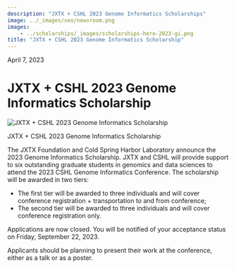 ```yaml
---
description: "JXTX + CSHL 2023 Genome Informatics Scholarships"
image: ../_images/seo/newsroom.png
images:
    - ../scholarships/_images/scholarships-hero-2023-gi.png
title: "JXTX + CSHL 2023 Genome Informatics Scholarship"
---
```


<Date>April 7, 2023</Date>

# JXTX + CSHL 2023 Genome Informatics Scholarship

<Image alt="JXTX + CSHL 2023 Genome Informatics Scholarship" image={props.images[0]}></Image>

<figcaption>JXTX + CSHL 2023 Genome Informatics Scholarship</figcaption>

The JXTX Foundation and Cold Spring Harbor Laboratory announce the 2023 Genome Informatics Scholarship. JXTX and CSHL will provide support to six outstanding graduate students in genomics and data sciences to attend the 2023 CSHL Genome Informatics Conference. The scholarship will be awarded in two tiers:

-   The first tier will be awarded to three individuals and will cover conference registration + transportation to and from conference;
-   The second tier will be awarded to three individuals and will cover conference registration only.

Applications are now closed.  You will be notified of your acceptance status on Friday, September 22, 2023.

Applicants should be planning to present their work at the conference, either as a talk or as a poster.
